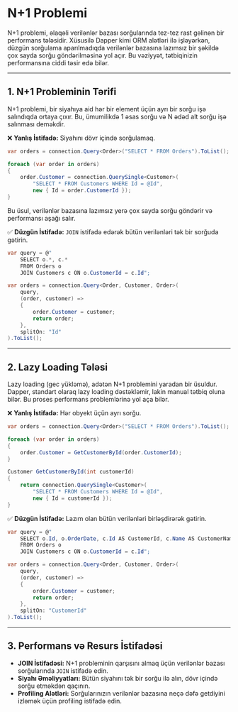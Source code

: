 # N+1 Problemi

N+1 problemi, əlaqəli verilənlər bazası sorğularında tez-tez rast gəlinən bir performans tələsidir. Xüsusilə Dapper kimi ORM alətləri ilə işləyərkən, düzgün sorğulama aparılmadıqda verilənlər bazasına lazımsız bir şəkildə çox sayda sorğu göndərilməsinə yol açır. Bu vəziyyət, tətbiqinizin performansına ciddi təsir edə bilər.

---

## 1. N+1 Probleminin Tərifi

N+1 problemi, bir siyahıya aid hər bir element üçün ayrı bir sorğu işə salındıqda ortaya çıxır. Bu, ümumilikdə 1 əsas sorğu və N ədəd alt sorğu işə salınması deməkdir.

❌ **Yanlış İstifadə:** Siyahını dövr içində sorğulamaq.

```csharp
var orders = connection.Query<Order>("SELECT * FROM Orders").ToList();

foreach (var order in orders)
{
    order.Customer = connection.QuerySingle<Customer>(
        "SELECT * FROM Customers WHERE Id = @Id",
        new { Id = order.CustomerId });
}

```

Bu üsul, verilənlər bazasına lazımsız yerə çox sayda sorğu göndərir və performansı aşağı salır.

✅ **Düzgün İstifadə:** `JOIN` istifadə edərək bütün verilənləri tək bir sorğuda gətirin.

```csharp
var query = @"
    SELECT o.*, c.* 
    FROM Orders o
    JOIN Customers c ON o.CustomerId = c.Id";

var orders = connection.Query<Order, Customer, Order>(
    query,
    (order, customer) =>
    {
        order.Customer = customer;
        return order;
    },
    splitOn: "Id"
).ToList();
```

---

## 2. Lazy Loading Tələsi

Lazy loading (gec yükləmə), adətən N+1 problemini yaradan bir üsuldur. Dapper, standart olaraq lazy loading dəstəkləmir, lakin manual tətbiq oluna bilər. Bu proses performans problemlərinə yol aça bilər.

❌ **Yanlış İstifadə:** Hər obyekt üçün ayrı sorğu.

```csharp
var orders = connection.Query<Order>("SELECT * FROM Orders").ToList();

foreach (var order in orders)
{
    order.Customer = GetCustomerById(order.CustomerId);
}

Customer GetCustomerById(int customerId)
{
    return connection.QuerySingle<Customer>(
        "SELECT * FROM Customers WHERE Id = @Id",
        new { Id = customerId });
}
```

✅ **Düzgün İstifadə:** Lazım olan bütün verilənləri birləşdirərək gətirin.

```csharp
var query = @"
    SELECT o.Id, o.OrderDate, c.Id AS CustomerId, c.Name AS CustomerName
    FROM Orders o
    JOIN Customers c ON o.CustomerId = c.Id";

var orders = connection.Query<Order, Customer, Order>(
    query,
    (order, customer) =>
    {
        order.Customer = customer;
        return order;
    },
    splitOn: "CustomerId"
).ToList();
```

---

## 3. Performans və Resurs İstifadəsi

- **JOIN İstifadəsi:** N+1 probleminin qarşısını almaq üçün verilənlər bazası sorğularında `JOIN` istifadə edin.
- **Siyahı Əməliyyatları:** Bütün siyahını tək bir sorğu ilə alın, dövr içində sorğu etməkdən qaçının.
- **Profiling Alətləri:** Sorğularınızın verilənlər bazasına neçə dəfə getdiyini izləmək üçün profiling istifadə edin.
